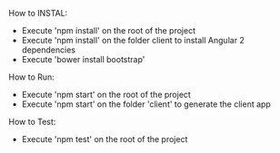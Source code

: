 How to INSTAL:

- Execute 'npm install' on the root of the project
- Execute 'npm install' on the folder client to install Angular 2 dependencies
- Execute 'bower install bootstrap'

How to Run:

- Execute 'npm start' on the root of the project
- Execute 'npm start' on the folder 'client' to generate the client app

How to Test:

- Execute 'npm test' on the root of the project